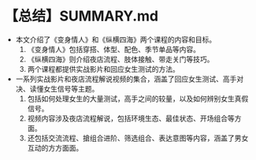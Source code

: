 # 【总结】SUMMARY.md

-   本文介绍了《变身情人》和《纵横四海》两个课程的内容和目标。
    1.  《变身情人》包括穿搭、体型、配色、季节单品等内容。
    2.  《纵横四海》则介绍夜店流程、肢体接触、带走关门等技巧。
    3.  两个课程都提供实战影片和回应女生测试的方法。
-   一系列实战影片和夜店流程解说视频的集合，涵盖了回应女生测试、高手对决、读懂女生信号等主题。
    1.  包括如何处理女生的大量测试，高手之间的较量，以及如何辨别女生真假信号。
    2.  视频内容涉及夜店流程解说，包括环境生态、最佳状态、开场组合等方面。
    3.  还包括交流流程、搶组合进阶、筛选组合、表达意图等内容，涵盖了男女互动的方方面面。
